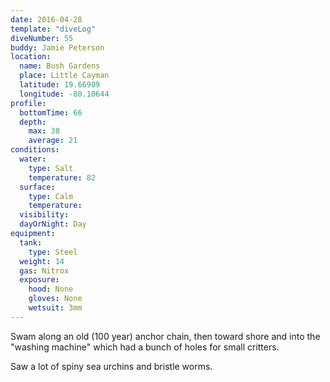 ```yaml
---
date: 2016-04-28
template: "diveLog"
diveNumber: 55
buddy: Jamie Peterson
location:
  name: Bush Gardens
  place: Little Cayman
  latitude: 19.66909
  longitude: -80.10644
profile:
  bottomTime: 66
  depth:
    max: 38
    average: 21
conditions:
  water:
    type: Salt
    temperature: 82
  surface:
    type: Calm
    temperature:
  visibility:
  dayOrNight: Day
equipment:
  tank:
    type: Steel
  weight: 14
  gas: Nitrox
  exposure:
    hood: None
    gloves: None
    wetsuit: 3mm
---
```

Swam along an old (100 year) anchor chain, then toward shore and into the "washing machine" which had a bunch of holes for small critters.

Saw a lot of spiny sea urchins and bristle worms.
